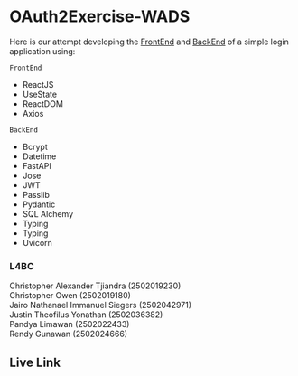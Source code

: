 # OAuth2Exercise-WADS

Here is our attempt developing the [FrontEnd](https://github.com/JugBones/OAuth2Exercise-WADS/tree/main/FrontEnd) and 
[BackEnd](https://github.com/JugBones/OAuth2Exercise-WADS/tree/main/BackEnd) of a simple login application using:

`FrontEnd`
- ReactJS
- UseState
- ReactDOM
- Axios

`BackEnd`
- Bcrypt
- Datetime
- FastAPI
- Jose
- JWT
- Passlib
- Pydantic
- SQL Alchemy
- Typing
- Typing
- Uvicorn

### L4BC

Christopher Alexander Tjiandra (2502019230)\
Christopher Owen (2502019180)\
Jairo Nathanael Immanuel Siegers (2502042971)\
Justin Theofilus Yonathan (2502036382)\
Pandya Limawan (2502022433)\
Rendy Gunawan (2502024666)

## Live Link

